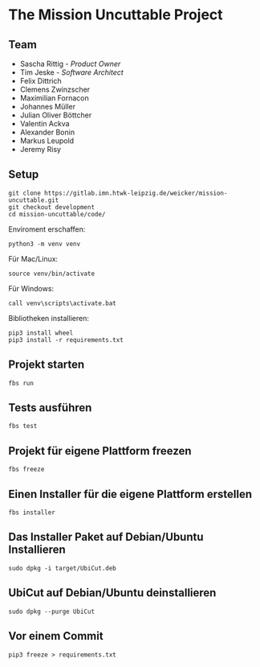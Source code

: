 # The Mission Uncuttable Project

## Team

- Sascha Rittig - *Product Owner*
- Tim Jeske - *Software Architect*
- Felix Dittrich
- Clemens Zwinzscher
- Maximilian Fornacon
- Johannes Müller
- Julian Oliver Böttcher
- Valentin Ackva
- Alexander Bonin
- Markus Leupold
- Jeremy Risy

## Setup
```
git clone https://gitlab.imn.htwk-leipzig.de/weicker/mission-uncuttable.git
git checkout development
cd mission-uncuttable/code/
```
Enviroment erschaffen:
```
python3 -m venv venv
```
Für Mac/Linux:
```
source venv/bin/activate
```
Für Windows:
```
call venv\scripts\activate.bat
```
Bibliotheken installieren:
```
pip3 install wheel
pip3 install -r requirements.txt

```
## Projekt starten
```
fbs run
```

## Tests ausführen
```
fbs test
```

## Projekt für eigene Plattform freezen
```
fbs freeze
```

## Einen Installer für die eigene Plattform erstellen
```
fbs installer
```

## Das Installer Paket auf Debian/Ubuntu Installieren
```
sudo dpkg -i target/UbiCut.deb
```

## UbiCut auf Debian/Ubuntu deinstallieren
```
sudo dpkg --purge UbiCut
```

## Vor einem Commit
```
pip3 freeze > requirements.txt
```
